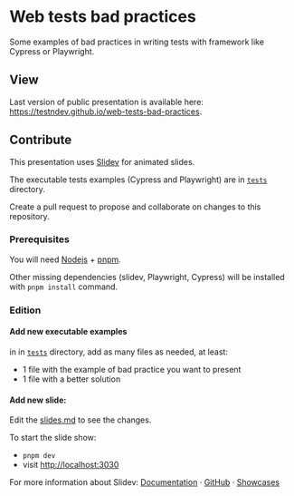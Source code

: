 # Web tests bad practices

Some examples of bad practices in writing tests with framework like Cypress or Playwright.

## View

Last version of public presentation is available here: https://testndev.github.io/web-tests-bad-practices.

## Contribute

This presentation uses [Slidev](https://sli.dev/) for animated slides.

The executable tests examples (Cypress and Playwright) are in [`tests`](https://github.com/testndev/web-tests-bad-practices/tree/main/tests) directory.

Create a pull request to propose and collaborate on changes to this repository.

### Prerequisites

You will need [Nodejs](https://nodejs.org/fr) + [pnpm](https://pnpm.io/installation).

Other missing dependencies (slidev, Playwright, Cypress) will be installed with `pnpm install` command.

### Edition

#### Add new executable examples

in in [`tests`](./tests) directory, add as many files as needed, at least:
- 1 file with the example of bad practice you want to present
- 1 file with a better solution

#### Add new slide:

Edit the [slides.md](./slides.md) to see the changes.

To start the slide show:
- `pnpm dev`
- visit <http://localhost:3030>

For more information about Slidev: [Documentation](https://sli.dev) · [GitHub](https://github.com/slidevjs/slidev) · [Showcases](https://sli.dev/resources/showcases)
